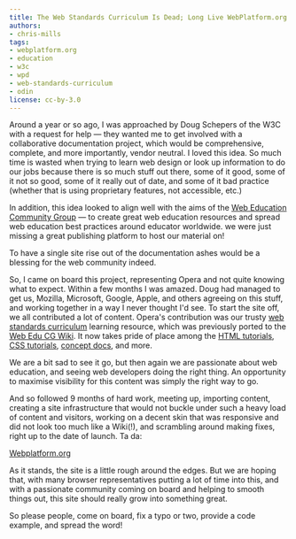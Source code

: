 ```yaml
---
title: The Web Standards Curriculum Is Dead; Long Live WebPlatform.org!
authors:
- chris-mills
tags:
- webplatform.org
- education
- w3c
- wpd
- web-standards-curriculum
- odin
license: cc-by-3.0
---
```


<p>Around a year or so ago, I was approached by Doug Schepers of the W3C with a request for help — they wanted me to get involved with a collaborative documentation project, which would be comprehensive, complete, and more importantly, vendor neutral. I loved this idea. So much time is wasted when trying to learn web design or look up information to do our jobs because there is so much stuff out there, some of it good, some of it not so good, some of it really out of date, and some of it bad practice (whether that is using proprietary features, not accessible, etc.)</p>

<p>In addition, this idea looked to align well with the aims of the <a href="http://www.w3.org/community/webed/">Web Education Community Group</a> — to create great web education resources and spread web education best practices around educator worldwide. we were just missing a great publishing platform to host our material on!

<p>To have a single site rise out of the documentation ashes would be a blessing for the web community indeed.</p>

<p>So, I came on board this project, representing Opera and not quite knowing what to expect. Within a few months I was amazed. Doug had managed to get us, Mozilla, Microsoft, Google, Apple, and others agreeing on this stuff, and working together in a way I never thought I&#39;d see. To start the site off, we all contributed a lot of content. Opera&#39;s contribution was our trusty <a href="https://dev.opera.com/articles/view/1-introduction-to-the-web-standards-cur/">web standards curriculum</a> learning resource, which was previously ported to the <a href="http://www.w3.org/community/webed/wiki">Web Edu CG Wiki</a>. It now takes pride of place among the <a href="http://docs.webplatform.org/wiki/html/tutorials">HTML tutorials</a>, <a href="http://docs.webplatform.org/wiki/css/tutorials">CSS tutorials</a>, <a href="http://docs.webplatform.org/wiki/concepts">concept docs</a>, and more.</p>

<p>We are a bit sad to see it go, but then again we are passionate about web education, and seeing web developers doing the right thing. An opportunity to maximise visibility for this content was simply the right way to go.</p>

<p>And so followed 9 months of hard work, meeting up, importing content, creating a site infrastructure that would not buckle under such a heavy load of content and visitors, working on a decent skin that was responsive and did not look too much like a Wiki(!), and scrambling around making fixes, right up to the date of launch. Ta da:</p>

<p><a href="http://www.webplatform.org">Webplatform.org</a></p>

<p>As it stands, the site is a little rough around the edges. But we are hoping that, with many browser representatives putting a lot of time into this, and with a passionate community coming on board and helping to smooth things out, this site should really grow into something great.</p>

<p>So please people, come on board, fix a typo or two, provide a code example, and spread the word!</p></p>
